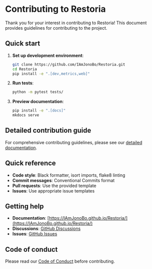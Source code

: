 # Contributing to Restoria

Thank you for your interest in contributing to Restoria! This document provides
guidelines for contributing to the project.

## Quick start

1. **Set up development environment**:

   ```bash
   git clone https://github.com/IAmJonoBo/Restoria.git
   cd Restoria
   pip install -e ".[dev,metrics,web]"
   ```

2. **Run tests**:

   ```bash
   python -m pytest tests/
   ```

3. **Preview documentation**:

   ```bash
   pip install -e ".[docs]"
   mkdocs serve
   ```

## Detailed contribution guide

For comprehensive contributing guidelines, please see our
[detailed documentation](https://IAmJonoBo.github.io/Restoria/governance/contributing/).

## Quick reference

- **Code style**: Black formatter, isort imports, flake8 linting
- **Commit messages**: Conventional Commits format
- **Pull requests**: Use the provided template
- **Issues**: Use appropriate issue templates

## Getting help

- **Documentation**: [https://IAmJonoBo.github.io/Restoria/](https://IAmJonoBo.github.io/Restoria/)
- **Discussions**: [GitHub Discussions](https://github.com/IAmJonoBo/Restoria/discussions)
- **Issues**: [GitHub Issues](https://github.com/IAmJonoBo/Restoria/issues)

## Code of conduct

Please read our [Code of Conduct](CODE_OF_CONDUCT.md) before contributing.
